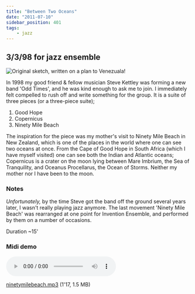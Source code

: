 ```yaml
---
title: "Between Two Oceans"
date: "2011-07-10"
sidebar_position: 401
tags:
    - jazz
---
```


## 3/3/98 for jazz ensemble

![](/img/copernicus1419.png "Original sketch, written on a plan to Venezuala!")

In 1998 my good friend & fellow musician Steve Kettley was forming a new band 'Odd Times', and he was kind enough to ask me to join. I immediately felt compelled to rush off and write something for the group. It is a suite of three pieces (or a three-piece suite);

1. Good Hope
2. Copernicus
3. Ninety Mile Beach

The inspiration for the piece was my mother's visit to Ninety Mile Beach in New Zealand, which is one of the places in the world where one can see two oceans at once. From the Cape of Good Hope in South Africa (which I have myself visited) one can see both the Indian and Atlantic oceans; Copernicus is a crater on the moon lying between Mare Imbrium, the Sea of Tranquility, and Oceanus Procellarus, the Ocean of Storms. Neither my mother nor I have been to the moon.

### Notes

_Unfortunately,_ by the time Steve got the band off the ground several years later, I wasn't really playing jazz anymore. The last movement 'Ninety Mile Beach' was rearranged at one point for Invention Ensemble, and performed by them on a number of occasions.

Duration ~15'

### Midi demo

<audio controls>
  <source src="/ninetymilebeach.mp3"/>
</audio>


[ninetymilebeach.mp3](/ninetymilebeach.mp3) (1'17, 1.5 MB)



